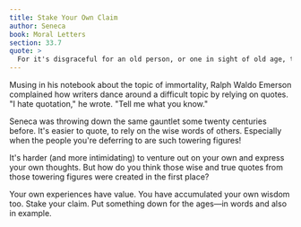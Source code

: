 ```yaml
---
title: Stake Your Own Claim
author: Seneca
book: Moral Letters
section: 33.7
quote: >
  For it's disgraceful for an old person, or one in sight of old age, to have only the knowledge carried in their notebooks. Zeno said this...what do you say? Cleanthes said that...what do you say/ How long will you be compelled by the claims of another? Take charge and stake your own claim—something posterity will carry in its notebook.
---
```


Musing in his notebook about the topic of immortality, Ralph Waldo Emerson complained how writers dance around a difficult topic by relying on quotes. "I hate quotation," he wrote. "Tell me what you know."

Seneca was throwing down the same gauntlet some twenty centuries before. It's easier to quote, to rely on the wise words of others. Especially when the people you're deferring to are such towering figures!

It's harder (and more intimidating) to venture out on your own and express your own thoughts. But how do you think those wise and true quotes from those towering figures were created in the first place?

Your own experiences have value. You have accumulated your own wisdom too. Stake your claim. Put something down for the ages—in words and also in example.
